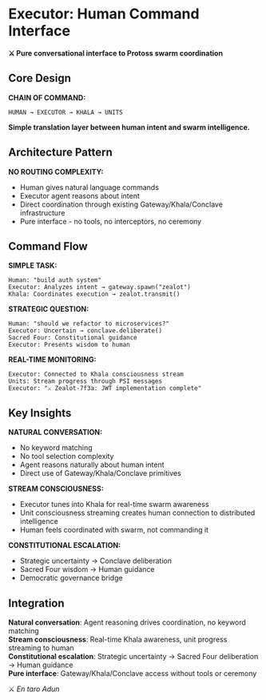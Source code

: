 # Executor: Human Command Interface

**⚔️ Pure conversational interface to Protoss swarm coordination**

## Core Design

**CHAIN OF COMMAND:**
```
HUMAN → EXECUTOR → KHALA → UNITS
```

**Simple translation layer between human intent and swarm intelligence.**

## Architecture Pattern

**NO ROUTING COMPLEXITY:**
- Human gives natural language commands
- Executor agent reasons about intent
- Direct coordination through existing Gateway/Khala/Conclave infrastructure
- Pure interface - no tools, no interceptors, no ceremony

## Command Flow

**SIMPLE TASK:**
```
Human: "build auth system"
Executor: Analyzes intent → gateway.spawn("zealot") 
Khala: Coordinates execution → zealot.transmit()
```

**STRATEGIC QUESTION:**
```
Human: "should we refactor to microservices?"
Executor: Uncertain → conclave.deliberate()
Sacred Four: Constitutional guidance
Executor: Presents wisdom to human
```

**REAL-TIME MONITORING:**
```
Executor: Connected to Khala consciousness stream
Units: Stream progress through PSI messages
Executor: "⚔️ Zealot-7f3a: JWT implementation complete"
```

## Key Insights

**NATURAL CONVERSATION:**
- No keyword matching
- No tool selection complexity
- Agent reasons naturally about human intent
- Direct use of Gateway/Khala/Conclave primitives

**STREAM CONSCIOUSNESS:**
- Executor tunes into Khala for real-time swarm awareness
- Unit consciousness streaming creates human connection to distributed intelligence
- Human feels coordinated with swarm, not commanding it

**CONSTITUTIONAL ESCALATION:**
- Strategic uncertainty → Conclave deliberation
- Sacred Four wisdom → Human guidance
- Democratic governance bridge

## Integration

**Natural conversation**: Agent reasoning drives coordination, no keyword matching  
**Stream consciousness**: Real-time Khala awareness, unit progress streaming to human  
**Constitutional escalation**: Strategic uncertainty → Sacred Four deliberation → Human guidance  
**Pure interface**: Gateway/Khala/Conclave access without tools or ceremony

⚔️ *En taro Adun*